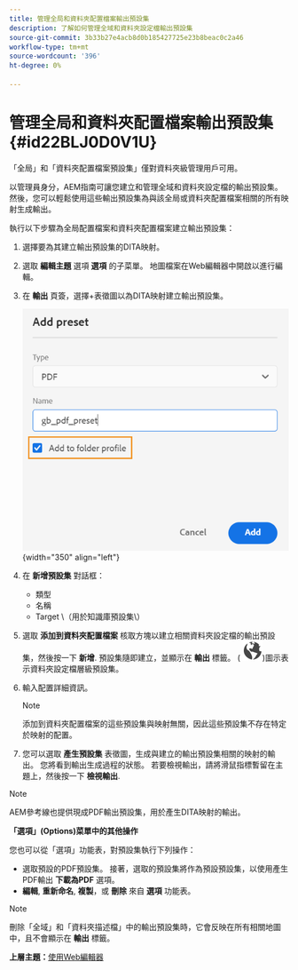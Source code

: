 ```yaml
---
title: 管理全局和資料夾配置檔案輸出預設集
description: 了解如何管理全域和資料夾設定檔輸出預設集
source-git-commit: 3b33b27e4acb8d0b185427725e23b8beac0c2a46
workflow-type: tm+mt
source-wordcount: '396'
ht-degree: 0%

---
```



# 管理全局和資料夾配置檔案輸出預設集 {#id22BLJ0D0V1U}

「全局」和「資料夾配置檔案預設集」僅對資料夾級管理用戶可用。

以管理員身分，AEM指南可讓您建立和管理全域和資料夾設定檔的輸出預設集。 然後，您可以輕鬆使用這些輸出預設集為與該全局或資料夾配置檔案相關的所有映射生成輸出。

執行以下步驟為全局配置檔案和資料夾配置檔案建立輸出預設集：

1. 選擇要為其建立輸出預設集的DITA映射。
1. 選取 **編輯主題** 選項 **選項** 的子菜單。 地圖檔案在Web編輯器中開啟以進行編輯。
1. 在 **輸出** 頁簽，選擇+表徵圖以為DITA映射建立輸出預設集。

   ![](images/add-global-output-preset.png){width="350" align="left"}

1. 在 **新增預設集** 對話框：
   - 類型
   - 名稱
   - Target \（用於知識庫預設集\）
1. 選取 **添加到資料夾配置檔案** 核取方塊以建立相關資料夾設定檔的輸出預設集，然後按一下 **新增**. 預設集隨即建立，並顯示在 **輸出** 標籤。 \( ![](images/global-preset-icon.svg)\)圖示表示資料夾設定檔層級預設集。
1. 輸入配置詳細資訊。

   >[!NOTE]
   >
   > 添加到資料夾配置檔案的這些預設集與映射無關，因此這些預設集不存在特定於映射的配置。

1. 您可以選取 **產生預設集** 表徵圖，生成與建立的輸出預設集相關的映射的輸出。 您將看到輸出生成過程的狀態。 若要檢視輸出，請將滑鼠指標暫留在主題上，然後按一下 **檢視輸出**.

>[!NOTE]
>
> AEM參考線也提供現成PDF輸出預設集，用於產生DITA映射的輸出。

**「選項」(Options)菜單中的其他操作**

您也可以從「選項」功能表，對預設集執行下列操作：

- 選取預設的PDF預設集。 接著，選取的預設集將作為預設預設集，以使用產生PDF輸出 **下載為PDF** 選項。
- **編輯**, **重新命名**, **複製**，或 **刪除** 來自 **選項** 功能表。

>[!NOTE]
>
> 刪除「全域」和「資料夾描述檔」中的輸出預設集時，它會反映在所有相關地圖中，且不會顯示在 **輸出** 標籤。

**上層主題：**[&#x200B;使用Web編輯器](web-editor.md)

